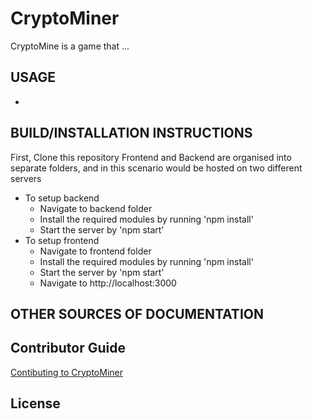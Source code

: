 # CryptoMiner

CryptoMine is a game that ...
  
## USAGE
*

## BUILD/INSTALLATION INSTRUCTIONS
First, Clone this repository
Frontend and Backend are organised into separate folders, and in this scenario would be hosted on two different servers
* To setup backend
  * Navigate to backend folder
  * Install the required modules by running 'npm install'
  * Start the server by 'npm start'
* To setup frontend
  * Navigate to frontend folder
  * Install the required modules by running 'npm install'
  * Start the server by 'npm start'
  * Navigate to http://localhost:3000


## OTHER SOURCES OF DOCUMENTATION

## Contributor Guide
[Contibuting to CryptoMiner](./CONTRIBUTING.md)

## License 
